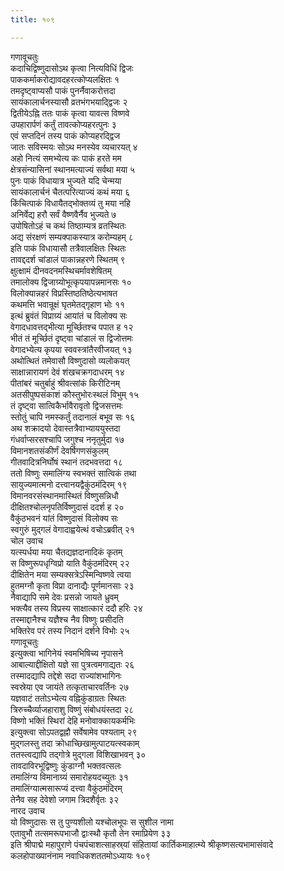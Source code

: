 ```yaml
---
title: १०९

---
```

गणावूचतुः  
कदाचिद्विष्णुदासोऽथ कृत्वा नित्यविधिं द्विजः  
पाककर्माकरोद्यावदहरत्कोप्यलक्षितः १  
तमदृष्ट्वाप्यसौ पाकं पुनर्नैवाकरोत्तदा  
सायंकालार्चनस्यासौ व्रतभंगभयाद्द्विजः २  
द्वितीयेऽह्नि ततः पाकं कृत्वा यावत्स विष्णवे  
उपहारार्पणं कर्तुं तावत्कोप्यहरत्पुनः ३  
एवं सप्तदिनं तस्य पाकं कोप्यहरद्द्विज  
जातः सविस्मयः सोऽथ मनस्येव व्यचारयत् ४  
अहो नित्यं समभ्येत्य कः पाकं हरते मम  
क्षेत्रसंन्यासिनां स्थानमत्याज्यं सर्वथा मया ५  
पुनः पाकं विधायात्र भुज्यते यदि चेन्मया  
सायंकालार्चनं चैतत्परित्याज्यं कथं मया ६  
किंचित्पाकं विधायैतद्भोक्तव्यं तु मया नहि  
अनिर्वेद्य हरौ सर्वं वैष्णवैर्नैव भुज्यते ७  
उपोषितोऽहं च कथं तिष्ठाम्यत्र व्रतस्थितः  
अद्य संरक्षणं सम्यक्पाकस्यात्र करोम्यहम् ८  
इति पाकं विधायासौ तत्रैवालक्षितः स्थितः  
तावद्ददर्श चांडालं पाकान्नहरणे स्थितम् ९  
क्षुत्क्षामं दीनवदनमस्थिचर्मावशेषितम्  
तमालोक्य द्विजाग्र्योभूत्कृपयापन्नमानसः १०  
विलोक्यान्नहरं विप्रस्तिष्ठतिष्ठेत्यभाषत  
कथमत्ति भवान्रूक्षं घृतमेतद्गृहाण भोः ११  
इत्थं ब्रुवंतं विप्राग्र्यं आयांतं च विलोक्य सः  
वेगादधावत्तद्भीत्या मूर्च्छितश्च पपात ह १२  
भीतं तं मूर्च्छितं दृष्ट्वा चांडालं स द्विजोत्तमः  
वेगादभ्येत्य कृपया स्ववस्त्रांतैरवीजयत् १३  
अथोत्थितं तमेवासौ विष्णुदासो व्यलोकयत्  
साक्षान्नारायणं देवं शंखचक्रगदाधरम् १४  
पीतांबरं चतुर्बाहुं श्रीवत्सांकं किरीटिनम्  
अतसीपुष्पसंकाशं कौस्तुभोरःस्थलं विभुम् १५  
तं दृष्ट्वा सात्विकैर्भावैरावृतो द्विजसत्तमः  
स्तोतुं चापि नमस्कर्तुं तदानालं बभूव सः १६  
अथ शक्रादयो देवास्तत्रैवाभ्याययुस्तदा  
गंधर्वाप्सरसश्चापि जगुश्च ननृतुर्मुदा १७  
विमानशतसंकीर्णं देवर्षिगणसंकुलम्  
गीतवादित्रनिर्घोषं स्थानं तदभवत्तदा १८  
ततो विष्णुः समालिंग्य स्वभक्तं सात्विकं तथा  
सायुज्यमात्मनो दत्त्वानयद्वैकुंठमंदिरम् १९  
विमानवरसंस्थानमास्थितं विष्णुसन्निधौ  
दीक्षितश्चोलनृपतिर्विष्णुदासं ददर्श ह २०  
वैकुंठभवनं यांतं विष्णुदासं विलोक्य सः  
स्वगुरुं मुद्गलं वेगादाह्वयेत्थं वचोऽब्रवीत् २१  
चोल उवाच  
यत्स्पर्धया मया चैतद्यज्ञदानादिकं कृतम्  
स विष्णुरूपधृग्विप्रो याति वैकुंठमंदिरम् २२  
दीक्षितेन मया सम्यक्सत्रेऽस्मिन्विष्णवे त्वया  
हुतमग्नौ कृता विप्रा दानाद्यैः पूर्णमानसाः २३  
नैवाद्यापि समे देवः प्रसन्नो जायते ध्रुवम्  
भक्त्यैव तस्य विप्रस्य साक्षात्कारं ददौ हरिः २४  
तस्माद्दानैश्च यज्ञैश्च नैव विष्णुः प्रसीदति  
भक्तिरेव परं तस्य निदानं दर्शने विभोः २५  
गणावूचतुः  
इत्युक्त्वा भागिनेयं स्वमभिषिच्य नृपासने  
आबाल्याद्दीक्षितो यज्ञे सा पुत्रत्वमगाद्यतः २६  
तस्मादद्यापि तद्देशे सदा राज्यांशभागिनः  
स्वस्रेया एव जायंते तत्कृताचारवर्तिनः २७  
यज्ञवाटं ततोऽभ्येत्य वह्निकुंडाग्रतः स्थितः  
त्रिरुच्चैर्व्याजहाराशु विष्णुं संबोधयंस्तदा २८  
विष्णो भक्तिं स्थिरां देहि मनोवाक्कायकर्मभिः  
इत्युक्त्वा सोऽपतद्वह्नौ सर्वेषामेव पश्यताम् २९  
मुद्गलस्तु तदा क्रोधाच्छिखामुत्पाटयत्स्वकाम्  
ततस्त्वद्यापि तद्गोत्रे मुद्गला विशिखाभवन् ३०  
तावदाविरभूद्विष्णुः कुंडाग्नौ भक्तवत्सलः  
तमालिंग्य विमानाग्र्यं समारोहयदच्युतः ३१  
तमालिंग्यात्मसारूप्यं दत्त्वा वैकुंठमंदिरम्  
तेनैव सह देवेशो जगाम त्रिदशैर्वृतः ३२  
नारद उवाच  
यो विष्णुदासः स तु पुण्यशीलो यश्चोलभूपः स सुशील नामा  
एतावुभौ तत्समरूपभाजौ द्वाःस्थौ कृतौ तेन रमाप्रियेण ३३  
इति श्रीपाद्मे महापुराणे पंचपंचाशत्साहस्र्यां संहितायां कार्तिकमाहात्म्ये श्रीकृष्णसत्यभामासंवादे कलहोपाख्यानंनाम नवाधिकशततमोऽध्यायः १०९